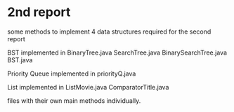 # 2nd report
some methods to implement 4 data structures required for the second report

BST implemented in BinaryTree.java 
                   SearchTree.java
                   BinarySearchTree.java
                   BST.java
                   
                   
Priority Queue implemented in priorityQ.java

List implemented in ListMovie.java
                    ComparatorTitle.java
                 
 
files with their own main methods individually.
